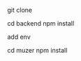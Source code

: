 git clone 

<!-- for backend set  -->
cd backend
npm install

add env 

<!-- for front-end set  -->

cd muzer
npm install
